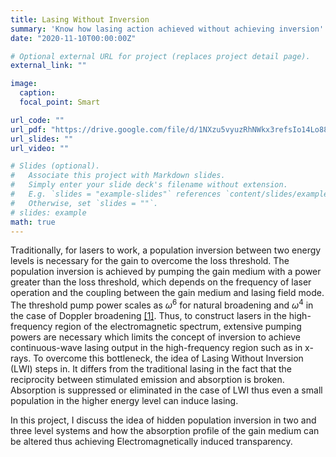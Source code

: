 ```yaml
---
title: Lasing Without Inversion
summary: 'Know how lasing action achieved without achieving inversion'
date: "2020-11-10T00:00:00Z"

# Optional external URL for project (replaces project detail page).
external_link: ""

image:
  caption:
  focal_point: Smart

url_code: ""
url_pdf: "https://drive.google.com/file/d/1NXzu5vyuzRhNWkx3refsIo14Lo88d8-n/view"
url_slides: ""
url_video: ""

# Slides (optional).
#   Associate this project with Markdown slides.
#   Simply enter your slide deck's filename without extension.
#   E.g. `slides = "example-slides"` references `content/slides/example-slides.md`.
#   Otherwise, set `slides = ""`.
# slides: example
math: true
---
```

Traditionally, for lasers to work, a population inversion between two energy levels is necessary for the gain to overcome the loss threshold. The population inversion is achieved by pumping the gain medium with a power greater than the loss threshold, which depends on the frequency of laser operation and the coupling between the gain medium and lasing field mode. The threshold pump power scales as $\omega^6$ for natural broadening and $\omega^4$ in the case of Doppler broadening [[1]](https://iopscience.iop.org/article/10.1088/1464-4266/2/3/201). Thus, to construct lasers in the high-frequency region of the electromagnetic spectrum, extensive pumping powers are necessary which limits the concept of inversion to achieve continuous-wave lasing output in the high-frequency region such as in x-rays. To overcome this bottleneck, the idea of Lasing Without Inversion (LWI) steps in. It differs from the traditional lasing in the fact that the reciprocity between stimulated emission and absorption is broken. Absorption is suppressed or eliminated in the case of LWI thus even a small population in the higher energy level can induce lasing.

In this project, I discuss the idea of hidden population inversion in two and three level systems and how the absorption profile of the gain medium can be altered thus achieving Electromagnetically induced transparency.